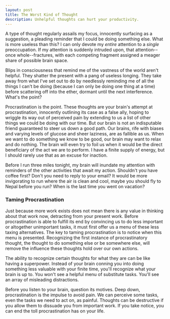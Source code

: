 ```yaml
---
layout: post
title: The Worst Kind of Thought
description: Unhelpful thoughts can hurt your productivity. 
---
```

 
A type of thought regularly assails my focus, innocently surfacing as a suggestion, a pleading reminder that I could be doing something else. What is more useless than this? I can only devote my *entire* attention to a *single* preoccupation. If my attention is suddenly intruded upon, that attention--once whole--fractures, with each competing fragment assigned a meager share of possible brain space.

Blips in consciousness that remind me of the vastness of the world aren't helpful. They shatter the present with a pang of useless longing. They take away from what I've set out to do by needlessly reminding me of all the things I can't be doing (because I can only be doing one thing at a time) before scattering off into the ether, dormant until the next interference. What's the point?

Procrastination is the point. These thoughts are your brain's attempt at procrastination, innocently outlining its case as a false ally, hoping to wriggle its way out of perceived pain by extending to us a list of other things we could be doing with our time. But our brain is not an indisputable friend guaranteed to steer us down a good path. Our brains, rife with biases and varying levels of glucose and sheer laziness, are as fallible as us. When we want to do something we know to be good, our brain may want to relax and do nothing. The brain will even try to foil us when it would be the direct beneficiary of the act we are to perform. I have a finite supply of energy, but I should rarely use that as an excuse for inaction. 

Before I run three miles tonight, my brain will inundate my attention with reminders of the other activities that await my action. Shouldn't you have coffee first? Don't you need to reply to your email? It would be more invigorating to run where the air is clean and cool, maybe you should fly to Nepal before you run? When is the last time you went on vacation?  

### Taming Procrastination

Just because more work exists does not mean there is any value in thinking about that work now, detracting from your present work. Before procrastination is able to fulfill its end by convincing us to do less important or altogether unimportant tasks, it must first offer us a menu of these less taxing alternatives. The key to taming procrastination is to notice when this menu is presented. Recognizing the first instance of procrastinatory thought, the thought to do something else or be somewhere else, will remove the influence these thoughts hold over our own actions.   

The ability to recognize certain thoughts for what they are can be like having a superpower. Instead of your brain conning you into doing something less valuable with your finite time, you'll recognize what your brain is up to. You won't see a helpful menu of substitute tasks. You'll see an array of misleading distractions.

Before you listen to your brain, question its motives. Deep down, procrastination is the impulse to avoid pain. We can perceive some tasks, even the tasks we need to act on, as painful. Thoughts can be destructive if you allow them to dissuade you from important work. If you take notice, you can end the toll procrastination has on your life. 